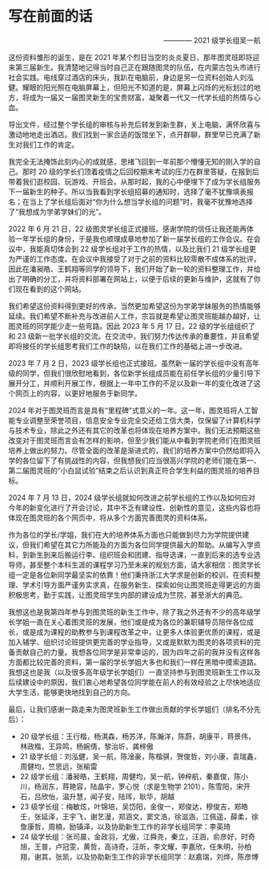 # 写在前面的话

<div style="text-align: right;">———— 2021 级学长组吴一航</div>

这份资料雏形的诞生，是在 2021 年某个烈日当空的炎炎夏日，那年图灵班即将迎来第三届新生。我清楚地记得当时自己正在跟随图灵的队伍，在内蒙古包头市进行社会实践。电线穿过酒店的床头，我趴在电脑前，身边是另一位资料创始人刘泓健。耀眼的阳光照在电脑屏幕上，但阳光不知道的是，屏幕上闪烁的光标划过的地方，将成为一届又一届图灵新生的宝贵财富，凝聚着一代又一代学长组的热情与心血。

导出文件，经过整个学长组的审核与补充后转发到新生群，关上电脑，满怀欣喜与激动地地走出酒店。我们找到一家合适的饭馆坐下，点开群聊，群里早已充满了新生对我们工作的肯定。

我完全无法掩饰此刻内心的成就感，思绪飞回到一年前那个懵懂无知的刚入学的自己。那时 20 级的学长们顶着疫情之后回校期末考试的压力在群里答疑，在报到后带着我们逛校园、玩游戏、开班会。从那时起，我的心中便埋下了成为学长组服务下一届新生的种子。所以当我看到学长组招募的通知时，选择了毫不犹豫填表报名；在当上了学长组后面对“你为什么想当学长组的问题”时，我毫不犹豫地选择了“我想成为学弟学妹们的光”。

2022 年 6 月 21 日，22 级图灵学长组正式接班。感谢学院的信任让我还能再体验一年学长组的身份，于是我也顺理成章地参加了新一届学长组的工作会议。在会议中，我能真切体会到 22 级学长组对于工作的热情，以及比我们 21 级学长组更为严谨的工作态度。在会议中我接受了对于之前的资料比较零散不成体系的批评，因此在潘昶皓、王鹤翔等同学的领导下，我们开始了新一轮的资料整理工作，并给出了明确的分工，并将资料部署在网站上，以便于后续的更新与维护，这就有了你们现在看到的这个网站。

我们希望这份资料得到更好的传承，当然更加希望这份为学弟学妹服务的热情能够延续。我们希望不断补充与改进前人工作，宗旨就是希望让图灵班能越办越好，让图灵班的同学能少走一些弯路。因此 2023 年 5 月 17 日，22 级的学长组组织了和 23 级新一批学长组的交流。在交流中，我们努力传达传承的重要性，并且希望即将接任的学长组思考我们工作的缺陷，以在我们工作的基础上进一步改进。

2023 年 7 月 2 日，2023 级学长组也正式接班。虽然新一届的学长组中没有高年级的同学，但我们很欣慰地看到，各位新学长组成员能在前任学长组的少量引导下展开分工，并顺利开展工作，根据上一年中工作的不足以及新一年的变化改进了这个网页上的内容，以更好地服务于新同学。

2024 年对于图灵班而言是具有“里程碑”式意义的一年。这一年，图灵班将人工智能专业调整至荣誉项目，信息安全专业完全交还给工信大类，仅保留了计算机科学与技术专业，除此之外还有其它的改革也将体现在培养方案中。我们无法预期这些改变对于图灵班而言会有怎样的影响，但至少我们能从中看到学院老师们在图灵班培养上做出的努力。尽管全面的改革是渐进式的，我们的培养方案中仍然给即将入学的各位留下了有挑战性的内容，但我想我们应当很高兴学院的老师们能在第一、第二届图灵班的“小白鼠试验”结束之后认识到真正符合学生利益的图灵班的培养目标。

2024 年 7 月 13 日，2024 级学长组就如何改进之前学长组的工作以及如何应对今年的新变化进行了开会讨论，其中不乏有建设性、创新性的意见，这些内容也将体现在图灵班的各个网页中，将从多个方面完善图灵的资料体系。

作为各位的学长/学姐，我们在大的培养体系方面也只能做到尽力为学院提供建议，但我们希望在其它力所能及的方面为各位同学提供最大的帮助。从编写入学资料，到新生到来后搬运行李、组织班会和团建、指导选课，一直到后来的选专业选导师，甚至整个本科生涯的课程学习乃至未来的规划方面，请大家相信：图灵学长组一定是各位新同学最坚实的依靠！他们秉持浙江大学求是创新的校训，在资料整理、学术引导方面严谨务实求真，在服务新生、探索如何让图灵班走得更远的方面积极思考，勤于实践，让图灵班学生内部的建设成为竺院，甚至浙大的典范。

我想这也是我第四年参与到图灵班的新生工作中，除了我之外还有不少的高年级学长学姐一直在关心着图灵班的发展，他们或是成为各位的兼职辅导员陪伴各位成长，或是成为课程的助教参与到课程改革之中，让更多人体验更优质的课程，或是加入辅学、组织讨论班提供更完善的学业指导，又或是默默为图灵的各项资料的完备贡献自己的力量。我想各位同学是非常幸运的，因为四年之前的我并没有这样各方面都比较完善的资料，第一届的学长学姐大多也和我们一样在黑暗中摸索道路。我想这也是我（以及很多高年级学长学姐们）一直坚持参与到图灵班新生工作以及后续建设中的原因，我们衷心地希望各位同学能在前人的有效经验之上尽快地适应大学生活，能够更快地找到自己的方向。

最后，让我们感谢一路走来为图灵班新生工作做出贡献的学长学姐们（排名不分先后）：

- 20 级学长组：王行楷，杨淇森，杨苏洋，陈瀚洋，陈蔚，胡康平，蒋景伟，林政楷，王异鸣，杨婉倩，黎治圻，龚梓傲
- 21 级学长组：刘泓健，吴一航，陈淦豪，陈楷骐，贺俊哲，刘小康，袁瑞鑫，周健均，竺思远，张榆雷
- 22 级学长组：潘昶皓，王鹤翔，周健均，吴一航，钟梓航，秦嘉俊，陈小川，杨润东，蒋艳容，陆晶宇，罗心悦（求是生物学 2101），陈雪阳，宋开石，吕欣怡，温升慧，闻子安，陆珲，耿华，胡越
- 23 级学长组：梅敏炫，叶锦培，吴岱阳，金俊一，郑俊达，穆俊吉，郑皓壬，张延泽，王宇飞，谢艺漫，郑涵文，窦文浩，徐滋涵，江佩遥，薛柔，徐詹康哲，周楠，励镇泽，以及协助新生工作的非学长组同学：李英琦
- 24 级学长组：张司晨，金政羽，尤傲，江舜尧，秦立，汪涵，俞彦好，时奇旭，王普，卢冠雯，黄哲，高诗奇，汪昕，李文耀，李嘉欣，任朱明，孙柏翔，谢其，张凯，以及协助新生工作的非学长组同学：赵嘉瑞，刘烨，陈彦博